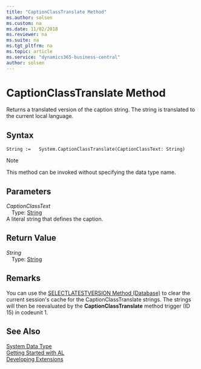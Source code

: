 ```yaml
---
title: "CaptionClassTranslate Method"
ms.author: solsen
ms.custom: na
ms.date: 11/02/2018
ms.reviewer: na
ms.suite: na
ms.tgt_pltfrm: na
ms.topic: article
ms.service: "dynamics365-business-central"
author: solsen
---
```

[//]: # (START>DO_NOT_EDIT)
[//]: # (IMPORTANT:Do not edit any of the content between here and the END>DO_NOT_EDIT.)
[//]: # (Any modifications should be made in the .xml files in the ModernDev repo.)
# CaptionClassTranslate Method
Returns a translated version of the caption string. The string is translated to the current local language.

## Syntax
```
String :=   System.CaptionClassTranslate(CaptionClassText: String)
```
> [!NOTE]  
> This method can be invoked without specifying the data type name.  
## Parameters
*CaptionClassText*  
&emsp;Type: [String](../string/string-data-type.md)  
A literal string that defines the caption.  


## Return Value
*String*  
&emsp;Type: [String](../string/string-data-type.md)  
  


[//]: # (IMPORTANT: END>DO_NOT_EDIT)

## Remarks  
 You can use the [SELECTLATESTVERSION Method \(Database\)](../../methods/devenv-selectlatestversion-method-database.md) to clear the current session's cache for the CaptionClassTranslate strings. The strings will then be reevaluated by the **CaptionClassTranslate** method trigger \(ID 15\) in codeunit 1.  


## See Also
[System Data Type](system-data-type.md)  
[Getting Started with AL](../../devenv-get-started.md)  
[Developing Extensions](../../devenv-dev-overview.md)